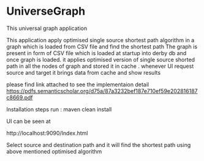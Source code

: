 # UniverseGraph
This universal graph application 


This application apply  optimised single source shortest  path algorithm in a graph which is loaded from CSV file and find the shortest path 
The graph is present in form of  CSV file which is loaded at startup into derby db  and once graph is loaded. it applies optimised version of single source shorted path in all the nodes of graph and stored it in cache .
whenever UI request source and target it brings data from cache and show results

please find link attached to see the implementaion detail
https://pdfs.semanticscholar.org/d75a/87a3232bef187e710ef59e202816187c8669.pdf



Installation steps
run : maven clean install

UI  can be seen at 

http://localhost:9090/Index.html

Select source and destination path and it will find the shortest path using above mentioned optimised algorithm

